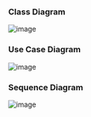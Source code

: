 ### Class Diagram

![image](https://user-images.githubusercontent.com/83855603/236282187-7a3baa07-7636-4a66-a512-a2cb3b285540.png)

### Use Case Diagram

![image](https://github.com/SwatiAF/OMD-LAB/assets/83855603/727fce32-e240-4d64-9bda-abe5d6fa2f31)

### Sequence Diagram
![image](https://github.com/SwatiAF/OMD-LAB/assets/83855603/f448b3cb-274f-426a-aba3-4d7ecd0ecbf4)
